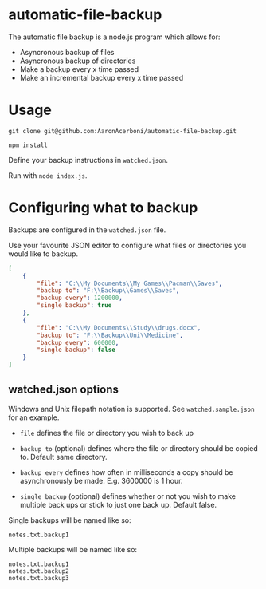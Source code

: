 automatic-file-backup
=====================

The automatic file backup is a node.js program which allows for:

- Asyncronous backup of files
- Asyncronous backup of directories
- Make a backup every x time passed
- Make an incremental backup every x time passed

Usage
=====================

`git clone git@github.com:AaronAcerboni/automatic-file-backup.git`

`npm install`

Define your backup instructions in `watched.json`.

Run with `node index.js`.

Configuring what to backup
==========================

Backups are configured in the `watched.json` file. 

Use your favourite JSON editor to configure what files or directories you would 
like to backup.

```JSON
[
	{
		"file": "C:\\My Documents\\My Games\\Pacman\\Saves",
		"backup to": "F:\\Backup\\Games\\Saves",
		"backup every": 1200000,
		"single backup": true
	},
	{
		"file": "C:\\My Documents\\Study\\drugs.docx",
		"backup to": "F:\\Backup\\Uni\\Medicine",
		"backup every": 600000,
		"single backup": false
	}
]
```

## watched.json options

Windows and Unix filepath notation is supported. See `watched.sample.json` for an example.

- `file` defines the file or directory you wish to back up

- `backup to` (optional) defines where the file or directory should be copied to. Default same directory.

- `backup every` defines how often in milliseconds a copy should be asynchronously be made. E.g. 3600000 is 1 hour.

- `single backup` (optional) defines whether or not you wish to make multiple back ups or stick to just one back up. Default false.

Single backups will be named like so:

```
notes.txt.backup1
```

Multiple backups will be named like so:

```
notes.txt.backup1
notes.txt.backup2
notes.txt.backup3
```

